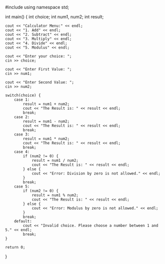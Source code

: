 #include <iostream>
using namespace std;

int main() {
    int choice;
    int num1, num2;
    int result;

    cout << "Calculator Menu:" << endl;
    cout << "1. Add" << endl;
    cout << "2. Subtract" << endl;
    cout << "3. Multiply" << endl;
    cout << "4. Divide" << endl;
    cout << "5. Modulus" << endl;
    
    cout << "Enter your choice: ";
    cin >> choice;

    cout << "Enter First Value: ";
    cin >> num1;
    
    cout << "Enter Second Value: ";
    cin >> num2;

    switch(choice) {
        case 1:
            result = num1 + num2;
            cout << "The Result is: " << result << endl;
            break;
        case 2:
            result = num1 - num2;
            cout << "The Result is: " << result << endl;
            break;
        case 3:
            result = num1 * num2;
            cout << "The Result is: " << result << endl;
            break;
        case 4:
            if (num2 != 0) {
                result = num1 / num2;
                cout << "The Result is: " << result << endl;
            } else {
                cout << "Error: Division by zero is not allowed." << endl;
            }
            break;
        case 5:
            if (num2 != 0) {
                result = num1 % num2;
                cout << "The Result is: " << result << endl;
            } else {
                cout << "Error: Modulus by zero is not allowed." << endl;
            }
            break;
        default:
            cout << "Invalid choice. Please choose a number between 1 and 5." << endl;
            break;
    }

    return 0;
}
